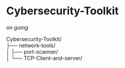# Cybersecurity-Toolkit
_on going_

Cybersecurity-Toolkit/  
├── network-tools/  
│   ├── port-scanner/  
│   └── TCP-Client-and-server/  

